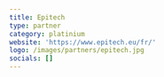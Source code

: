 ```yaml
---
title: Epitech
type: partner
category: platinium
website: 'https://www.epitech.eu/fr/'
logo: /images/partners/epitech.jpg
socials: []
---
```

